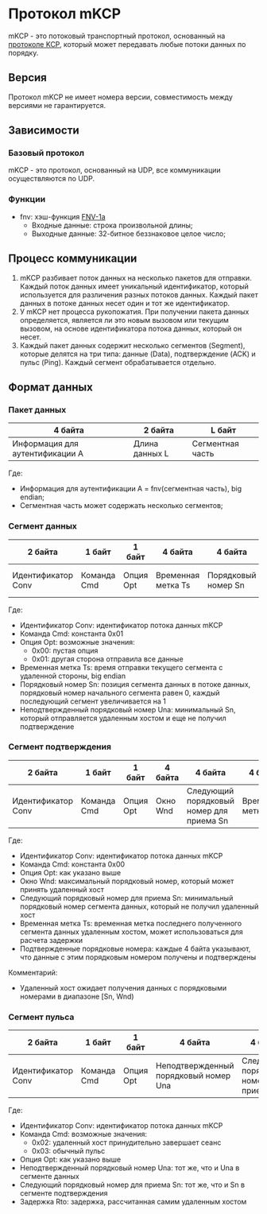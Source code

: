 # Протокол mKCP

mKCP - это потоковый транспортный протокол, основанный на
[протоколе KCP](https://github.com/skywind3000/kcp), который может передавать
любые потоки данных по порядку.

## Версия

Протокол mKCP не имеет номера версии, совместимость между версиями не
гарантируется.

## Зависимости

### Базовый протокол

mKCP - это протокол, основанный на UDP, все коммуникации осуществляются по UDP.

### Функции

- fnv: хэш-функция
  [FNV-1a](https://en.wikipedia.org/wiki/Fowler%E2%80%93Noll%E2%80%93Vo_hash_function)
  - Входные данные: строка произвольной длины;
  - Выходные данные: 32-битное беззнаковое целое число;

## Процесс коммуникации

1. mKCP разбивает поток данных на несколько пакетов для отправки. Каждый поток
   данных имеет уникальный идентификатор, который используется для различения
   разных потоков данных. Каждый пакет данных в потоке данных несет один и тот
   же идентификатор.
2. У mKCP нет процесса рукопожатия. При получении пакета данных определяется,
   является ли это новым вызовом или текущим вызовом, на основе идентификатора
   потока данных, который он несет.
3. Каждый пакет данных содержит несколько сегментов (Segment), которые делятся
   на три типа: данные (Data), подтверждение (ACK) и пульс (Ping). Каждый
   сегмент обрабатывается отдельно.

## Формат данных

### Пакет данных

| 4 байта                         | 2 байта        | L байт           |
| ------------------------------- | -------------- | ---------------- |
| Информация для аутентификации A | Длина данных L | Сегментная часть |

Где:

- Информация для аутентификации A = fnv(сегментная часть), big endian;
- Сегментная часть может содержать несколько сегментов;

### Сегмент данных

| 2 байта            | 1 байт      | 1 байт    | 4 байта            | 4 байта             | 4 байта                               | 2 байта   | Len байт |
| ------------------ | ----------- | --------- | ------------------ | ------------------- | ------------------------------------- | --------- | -------- |
| Идентификатор Conv | Команда Cmd | Опция Opt | Временная метка Ts | Порядковый номер Sn | Неподтвержденный порядковый номер Una | Длина Len | Данные   |

Где:

- Идентификатор Conv: идентификатор потока данных mKCP
- Команда Cmd: константа 0x01
- Опция Opt: возможные значения:
  - 0x00: пустая опция
  - 0x01: другая сторона отправила все данные
- Временная метка Ts: время отправки текущего сегмента с удаленной стороны, big
  endian
- Порядковый номер Sn: позиция сегмента данных в потоке данных, порядковый номер
  начального сегмента равен 0, каждый последующий сегмент увеличивается на 1
- Неподтвержденный порядковый номер Una: минимальный Sn, который отправляется
  удаленным хостом и еще не получил подтверждение

### Сегмент подтверждения

| 2 байта            | 1 байт      | 1 байт    | 4 байта  | 4 байта                                  | 4 байта            | 2 байта   | Len \* 4 байта                   |
| ------------------ | ----------- | --------- | -------- | ---------------------------------------- | ------------------ | --------- | -------------------------------- |
| Идентификатор Conv | Команда Cmd | Опция Opt | Окно Wnd | Следующий порядковый номер для приема Sn | Временная метка Ts | Длина Len | Подтвержденные порядковые номера |

Где:

- Идентификатор Conv: идентификатор потока данных mKCP
- Команда Cmd: константа 0x00
- Опция Opt: как указано выше
- Окно Wnd: максимальный порядковый номер, который может принять удаленный хост
- Следующий порядковый номер для приема Sn: минимальный порядковый номер
  сегмента данных, который не получил удаленный хост
- Временная метка Ts: временная метка последнего полученного сегмента данных
  удаленным хостом, может использоваться для расчета задержки
- Подтвержденные порядковые номера: каждые 4 байта указывают, что данные с этим
  порядковым номером получены и подтверждены

Комментарий:

- Удаленный хост ожидает получения данных с порядковыми номерами в диапазоне
  [Sn, Wnd)

### Сегмент пульса

| 2 байта            | 1 байт      | 1 байт    | 4 байта                               | 4 байта                                  | 4 байта      |
| ------------------ | ----------- | --------- | ------------------------------------- | ---------------------------------------- | ------------ |
| Идентификатор Conv | Команда Cmd | Опция Opt | Неподтвержденный порядковый номер Una | Следующий порядковый номер для приема Sn | Задержка Rto |

Где:

- Идентификатор Conv: идентификатор потока данных mKCP
- Команда Cmd: возможные значения:
  - 0x02: удаленный хост принудительно завершает сеанс
  - 0x03: обычный пульс
- Опция Opt: как указано выше
- Неподтвержденный порядковый номер Una: тот же, что и Una в сегменте данных
- Следующий порядковый номер для приема Sn: тот же, что и Sn в сегменте
  подтверждения
- Задержка Rto: задержка, рассчитанная самим удаленным хостом
